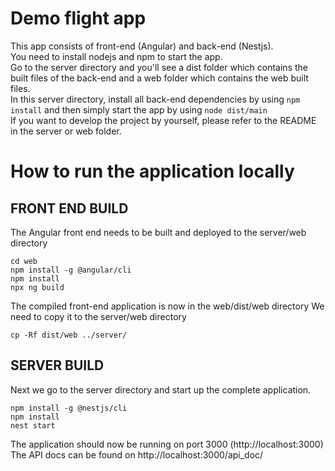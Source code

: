 # Demo flight app
This app consists of front-end (Angular) and back-end (Nestjs).<br>
You need to install nodejs and npm to start the app.<br>
Go to the server directory and you'll see a dist folder which contains the built files of the back-end and a web folder which contains the web built files.<br>
In this server directory, install all back-end dependencies by using `npm install` and then simply start the app by using `node dist/main`<br>
If you want to develop the project by yourself, please refer to the README in the server or web folder.

# How to run the application locally
## FRONT END BUILD
The Angular front end needs to be built and deployed to the server/web directory 
```
cd web
npm install -g @angular/cli
npm install
npx ng build
```

The compiled front-end application is now in the web/dist/web directory 
We need to copy it to the server/web directory

```
cp -Rf dist/web ../server/
```

## SERVER BUILD
Next we go to the server directory and start up the complete application.

```cd server
npm install -g @nestjs/cli
npm install 
nest start 
```

The application should now be running on port 3000 (http://localhost:3000)
The API docs can be found on http://localhost:3000/api_doc/